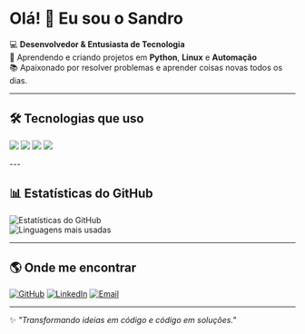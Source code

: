# Olá! 👋 Eu sou o Sandro  

💻 **Desenvolvedor & Entusiasta de Tecnologia**  
🚀 Aprendendo e criando projetos em **Python**, **Linux** e **Automação**  
📚 Apaixonado por resolver problemas e aprender coisas novas todos os dias.  

---

## 🛠️ Tecnologias que uso
<p align="left">
  <img src="https://img.shields.io/badge/-Python-3776AB?style=flat&logo=python&logoColor=white" />
  <img src="https://img.shields.io/badge/-Linux-FCC624?style=flat&logo=linux&logoColor=black" />
  <img src="https://img.shields.io/badge/-Git-F05032?style=flat&logo=git&logoColor=white" />
  <img src="https://img.shields.io/badge/-VS%20Code-007ACC?style=flat&logo=visual-studio-code&logoColor=white" />
</p> 
---

## 📊 Estatísticas do GitHub

![Estatísticas do GitHub](https://github-readme-stats.vercel.app/api?username=sandrocod&show_icons=true&theme=tokyonight)  
![Linguagens mais usadas](https://github-readme-stats.vercel.app/api/top-langs/?username=sandrocod&layout=compact&theme=tokyonight)

---

## 🌎 Onde me encontrar
[![GitHub](https://img.shields.io/badge/-GitHub-181717?style=flat&logo=github&logoColor=white)](https://github.com/sandrocod)
[![LinkedIn](https://img.shields.io/badge/-LinkedIn-0077B5?style=flat&logo=linkedin&logoColor=white)](https://www.linkedin.com/in/alessandro-rodrigues-sandrocod/)
[![Email](https://img.shields.io/badge/-Email-D14836?style=flat&logo=gmail&logoColor=white)](sandrorodriguespro@gmail.com)

---

✨ *"Transformando ideias em código e código em soluções."*
